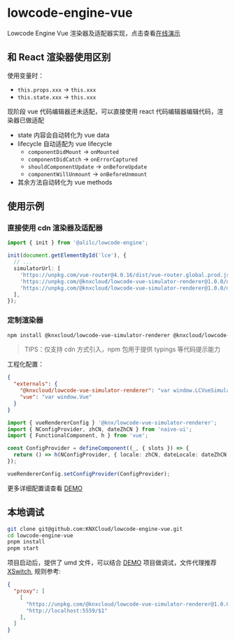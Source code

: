 # lowcode-engine-vue

Lowcode Engine Vue 渲染器及适配器实现，点击查看[在线演示](https://knxcloud.github.io/lowcode-engine-demo/)

## 和 React 渲染器使用区别

使用变量时：

- `this.props.xxx` -> `this.xxx`
- `this.state.xxx` -> `this.xxx`

现阶段 vue 代码编辑器还未适配，可以直接使用 react 代码编辑器编辑代码，渲染器已做适配

- state 内容会自动转化为 vue data
- lifecycle 自动适配为 vue lifecycle
  - `componentDidMount` -> `onMounted`
  - `componentDidCatch` -> `onErrorCaptured`
  - `shouldComponentUpdate` -> `onBeforeUpdate`
  - `componentWillUnmount` -> `onBeforeUnmount`
- 其余方法自动转化为 vue methods

## 使用示例

### 直接使用 cdn 渲染器及适配器

```ts
import { init } from '@alilc/lowcode-engine';

init(document.getElementById('lce'), {
  // ...
  simulatorUrl: [
    'https://unpkg.com/vue-router@4.0.16/dist/vue-router.global.prod.js',
    'https://unpkg.com/@knxcloud/lowcode-vue-simulator-renderer@1.0.0/dist/vue-simulator-renderer.js',
    'https://unpkg.com/@knxcloud/lowcode-vue-simulator-renderer@1.0.0/dist/vue-simulator-renderer.css',
  ],
});
```

### 定制渲染器

```bash
npm install @knxcloud/lowcode-vue-simulator-renderer @knxcloud/lowcode-vue-renderer --save-dev
```

> TIPS：仅支持 cdn 方式引入，npm 包用于提供 typings 等代码提示能力

工程化配置：

```json
{
  "externals": {
    "@knxcloud/lowcode-vue-simulator-renderer": "var window.LCVueSimulatorRenderer",
    "vue": "var window.Vue"
  }
}
```

```ts
import { vueRendererConfig } '@knx/lowcode-vue-simulator-renderer';
import { NConfigProvider, zhCN, dateZhCN } from 'naive-ui';
import { FunctionalComponent, h } from 'vue';

const ConfigProvider = defineComponent((_, { slots }) => {
  return () => h(NConfigProvider, { locale: zhCN, dateLocale: dateZhCN }, slots);
});

vueRendererConfig.setConfigProvider(ConfigProvider);
```

更多详细配置请查看 [DEMO](https://github.com/KNXCloud/lowcode-engine-demo)

## 本地调试

```bash
git clone git@github.com:KNXCloud/lowcode-engine-vue.git
cd lowcode-engine-vue
pnpm install
pnpm start
```

项目启动后，提供了 umd 文件，可以结合 [DEMO](https://github.com/KNXCloud/lowcode-engine-demo) 项目做调试，文件代理推荐[XSwitch](https://chrome.google.com/webstore/detail/xswitch/idkjhjggpffolpidfkikidcokdkdaogg?hl=en-US), 规则参考:

```JSON
{
  "proxy": [
    [
      "https://unpkg.com/@knxcloud/lowcode-vue-simulator-renderer@1.0.0/dist/(.*)",
      "http://localhost:5559/$1"
    ],
  ]
}
```
